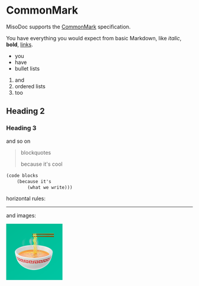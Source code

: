 
# CommonMark

MisoDoc supports the [CommonMark](https://commonmark.org/) specification.

You have everything you would expect from basic Markdown, like *italic*,
**bold**, [links](intro.md).

- you
- have
- bullet lists

1. and
2. ordered lists
3. too

## Heading 2

### Heading 3

and so on

> blockquotes
> 
> because it's cool

```
(code blocks
    (because it's
        (what we write)))
```

horizontal rules:

---

and images:

![](miso.png)

